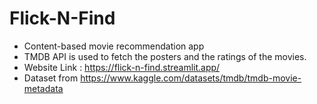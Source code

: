 # Flick-N-Find
- Content-based movie recommendation app
- TMDB API is used to fetch the posters and the ratings of the movies.
- Website Link : https://flick-n-find.streamlit.app/
- Dataset from https://www.kaggle.com/datasets/tmdb/tmdb-movie-metadata
